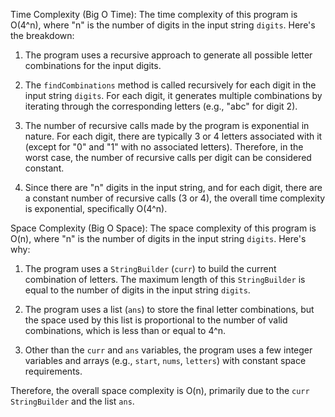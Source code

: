 Time Complexity (Big O Time):
The time complexity of this program is O(4^n), where "n" is the number of digits in the input string `digits`. Here's the breakdown:

1. The program uses a recursive approach to generate all possible letter combinations for the input digits.

2. The `findCombinations` method is called recursively for each digit in the input string `digits`. For each digit, it generates multiple combinations by iterating through the corresponding letters (e.g., "abc" for digit 2).

3. The number of recursive calls made by the program is exponential in nature. For each digit, there are typically 3 or 4 letters associated with it (except for "0" and "1" with no associated letters). Therefore, in the worst case, the number of recursive calls per digit can be considered constant.

4. Since there are "n" digits in the input string, and for each digit, there are a constant number of recursive calls (3 or 4), the overall time complexity is exponential, specifically O(4^n).

Space Complexity (Big O Space):
The space complexity of this program is O(n), where "n" is the number of digits in the input string `digits`. Here's why:

1. The program uses a `StringBuilder` (`curr`) to build the current combination of letters. The maximum length of this `StringBuilder` is equal to the number of digits in the input string `digits`.

2. The program uses a list (`ans`) to store the final letter combinations, but the space used by this list is proportional to the number of valid combinations, which is less than or equal to 4^n.

3. Other than the `curr` and `ans` variables, the program uses a few integer variables and arrays (e.g., `start`, `nums`, `letters`) with constant space requirements.

Therefore, the overall space complexity is O(n), primarily due to the `curr` `StringBuilder` and the list `ans`.
